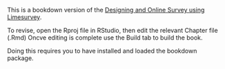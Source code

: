 This is a bookdown version of the [Designing and Online Survey using Limesurvey](docs/index.html). 

To revise, open the Rproj file in RStudio, then edit the relevant Chapter file (.Rmd)
Oncve editing is complete use the Build tab to build the book.

Doing this requires you to have installed and loaded the bookdown package.

